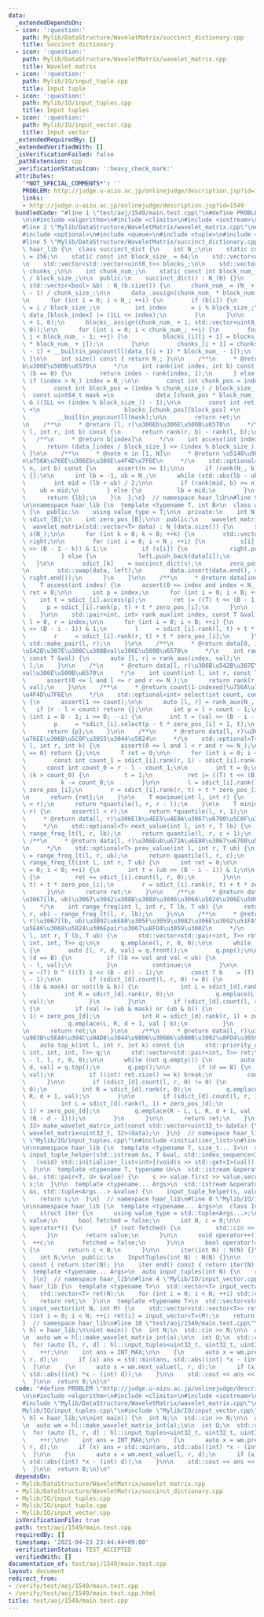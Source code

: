 ```yaml
---
data:
  _extendedDependsOn:
  - icon: ':question:'
    path: Mylib/DataStructure/WaveletMatrix/succinct_dictionary.cpp
    title: Succinct dictionary
  - icon: ':question:'
    path: Mylib/DataStructure/WaveletMatrix/wavelet_matrix.cpp
    title: Wavelet matrix
  - icon: ':question:'
    path: Mylib/IO/input_tuple.cpp
    title: Input tuple
  - icon: ':question:'
    path: Mylib/IO/input_tuples.cpp
    title: Input tuples
  - icon: ':question:'
    path: Mylib/IO/input_vector.cpp
    title: Input vector
  _extendedRequiredBy: []
  _extendedVerifiedWith: []
  _isVerificationFailed: false
  _pathExtension: cpp
  _verificationStatusIcon: ':heavy_check_mark:'
  attributes:
    '*NOT_SPECIAL_COMMENTS*': ''
    PROBLEM: http://judge.u-aizu.ac.jp/onlinejudge/description.jsp?id=1549
    links:
    - http://judge.u-aizu.ac.jp/onlinejudge/description.jsp?id=1549
  bundledCode: "#line 1 \"test/aoj/1549/main.test.cpp\"\n#define PROBLEM \"http://judge.u-aizu.ac.jp/onlinejudge/description.jsp?id=1549\"\
    \n\n#include <algorithm>\n#include <climits>\n#include <iostream>\n#include <vector>\n\
    #line 2 \"Mylib/DataStructure/WaveletMatrix/wavelet_matrix.cpp\"\n#include <cassert>\n\
    #include <optional>\n#include <queue>\n#include <tuple>\n#include <utility>\n\
    #line 5 \"Mylib/DataStructure/WaveletMatrix/succinct_dictionary.cpp\"\n\nnamespace\
    \ haar_lib {\n  class succinct_dict {\n    int N_;\n\n    static const int chunk_size_\
    \ = 256;\n    static const int block_size_ = 64;\n    std::vector<uint64_t> data_;\n\
    \n    std::vector<std::vector<uint8_t>> blocks_;\n\n    std::vector<uint32_t>\
    \ chunks_;\n\n    int chunk_num_;\n    static const int block_num_ = chunk_size_\
    \ / block_size_;\n\n  public:\n    succinct_dict() : N_(0) {}\n    succinct_dict(const\
    \ std::vector<bool> &b) : N_(b.size()) {\n      chunk_num_ = (N_ + chunk_size_\
    \ - 1) / chunk_size_;\n\n      data_.assign(chunk_num_ * block_num_ + 1, 0);\n\
    \n      for (int i = 0; i < N_; ++i) {\n        if (b[i]) {\n          int block_index\
    \ = i / block_size_;\n          int index       = i % block_size_;\n         \
    \ data_[block_index] |= (1LL << index);\n        }\n      }\n\n      chunks_.assign(chunk_num_\
    \ + 1, 0);\n      blocks_.assign(chunk_num_ + 1, std::vector<uint8_t>(block_num_,\
    \ 0));\n\n      for (int i = 0; i < chunk_num_; ++i) {\n        for (int j = 0;\
    \ j < block_num_ - 1; ++j) {\n          blocks_[i][j + 1] = blocks_[i][j] + __builtin_popcountll(data_[i\
    \ * block_num_ + j]);\n        }\n\n        chunks_[i + 1] = chunks_[i] + blocks_[i][block_num_\
    \ - 1] + __builtin_popcountll(data_[(i + 1) * block_num_ - 1]);\n      }\n   \
    \ }\n\n    int size() const { return N_; }\n\n    /**\n     * @return [0, index)\u306E\
    b\u306E\u500B\u6570\n     */\n    int rank(int index, int b) const {\n      if\
    \ (b == 0) {\n        return index - rank(index, 1);\n      } else {\n       \
    \ if (index > N_) index = N_;\n\n        const int chunk_pos = index / chunk_size_;\n\
    \        const int block_pos = (index % chunk_size_) / block_size_;\n\n      \
    \  const uint64_t mask =\n            data_[chunk_pos * block_num_ + block_pos]\
    \ & ((1LL << (index % block_size_)) - 1);\n\n        const int ret = chunks_[chunk_pos]\
    \ +\n                        blocks_[chunk_pos][block_pos] +\n               \
    \         __builtin_popcountll(mask);\n\n        return ret;\n      }\n    }\n\
    \n    /**\n     * @return [l, r)\u306Eb\u306E\u500B\u6570\n     */\n    int count(int\
    \ l, int r, int b) const {\n      return rank(r, b) - rank(l, b);\n    }\n\n \
    \   /**\n     * @return b[index]\n     */\n    int access(int index) const {\n\
    \      return (data_[index / block_size_] >> (index % block_size_)) & 1;\n   \
    \ }\n\n    /**\n     * @note n in [1, N]\n     * @return \u5148\u982D\u304B\u3089\
    n\u756A\u76EE\u306Eb\u306E\u4F4D\u7F6E\n     */\n    std::optional<int> select(int\
    \ n, int b) const {\n      assert(n >= 1);\n\n      if (rank(N_, b) < n) return\
    \ {};\n\n      int lb = -1, ub = N_;\n      while (std::abs(lb - ub) > 1) {\n\
    \        int mid = (lb + ub) / 2;\n\n        if (rank(mid, b) >= n) {\n      \
    \    ub = mid;\n        } else {\n          lb = mid;\n        }\n      }\n\n\
    \      return {lb};\n    }\n  };\n}  // namespace haar_lib\n#line 9 \"Mylib/DataStructure/WaveletMatrix/wavelet_matrix.cpp\"\
    \n\nnamespace haar_lib {\n  template <typename T, int B>\n  class wavelet_matrix\
    \ {\n  public:\n    using value_type = T;\n\n  private:\n    int N_;\n    succinct_dict\
    \ sdict_[B];\n    int zero_pos_[B];\n\n  public:\n    wavelet_matrix() {}\n  \
    \  wavelet_matrix(std::vector<T> data) : N_(data.size()) {\n      std::vector<bool>\
    \ s(N_);\n\n      for (int k = 0; k < B; ++k) {\n        std::vector<T> left,\
    \ right;\n\n        for (int i = 0; i < N_; ++i) {\n          s[i] = (data[i]\
    \ >> (B - 1 - k)) & 1;\n          if (s[i]) {\n            right.push_back(data[i]);\n\
    \          } else {\n            left.push_back(data[i]);\n          }\n     \
    \   }\n\n        sdict_[k]    = succinct_dict(s);\n        zero_pos_[k] = left.size();\n\
    \n        std::swap(data, left);\n        data.insert(data.end(), right.begin(),\
    \ right.end());\n      }\n    }\n\n    /**\n     * @return data[index]\n     */\n\
    \    T access(int index) {\n      assert(0 <= index and index < N_);\n      T\
    \ ret = 0;\n\n      int p = index;\n      for (int i = 0; i < B; ++i) {\n    \
    \    int t = sdict_[i].access(p);\n        ret |= ((T) t << (B - 1 - i));\n  \
    \      p = sdict_[i].rank(p, t) + t * zero_pos_[i];\n      }\n\n      return ret;\n\
    \    }\n\n    std::pair<int, int> rank_aux(int index, const T &val) {\n      int\
    \ l = 0, r = index;\n\n      for (int i = 0; i < B; ++i) {\n        int t = (val\
    \ >> (B - i - 1)) & 1;\n        l     = sdict_[i].rank(l, t) + t * zero_pos_[i];\n\
    \        r     = sdict_[i].rank(r, t) + t * zero_pos_[i];\n      }\n\n      return\
    \ std::make_pair(l, r);\n    }\n\n    /**\n     * @return data[0, index)\u306B\
    \u542B\u307E\u308C\u308Bval\u306E\u500B\u6570\n     */\n    int rank(int index,\
    \ const T &val) {\n      auto [l, r] = rank_aux(index, val);\n      return r -\
    \ l;\n    }\n\n    /*\n     * @return data[l, r)\u306B\u542B\u307E\u308C\u308B\
    val\u306E\u500B\u6570\n     */\n    int count(int l, int r, const T &val) {\n\
    \      assert(0 <= l and l <= r and r <= N_);\n      return rank(r, val) - rank(l,\
    \ val);\n    }\n\n    /**\n     * @return count(1-indexed)\u756A\u76EE\u306Eval\u306E\
    \u4F4D\u7F6E\n     */\n    std::optional<int> select(int count, const T &val)\
    \ {\n      assert(1 <= count);\n\n      auto [l, r] = rank_aux(N_, val);\n   \
    \   if (r - l < count) return {};\n\n      int p = l + count - 1;\n\n      for\
    \ (int i = B - 1; i >= 0; --i) {\n        int t = (val >> (B - i - 1)) & 1;\n\
    \        p     = *sdict_[i].select(p - t * zero_pos_[i] + 1, t);\n      }\n\n\
    \      return {p};\n    }\n\n    /**\n     * @return data[l, r)\u3067k(1-index)\u756A\
    \u76EE\u306B\u5C0F\u3055\u3044\u5024\n     */\n    std::optional<T> quantile(int\
    \ l, int r, int k) {\n      assert(0 <= l and l < r and r <= N_);\n      if (k\
    \ == 0) return {};\n\n      T ret = 0;\n\n      for (int i = 0; i < B; ++i) {\n\
    \        const int count_1 = sdict_[i].rank(r, 1) - sdict_[i].rank(l, 1);\n  \
    \      const int count_0 = r - l - count_1;\n\n        int t = 0;\n\n        if\
    \ (k > count_0) {\n          t = 1;\n          ret |= ((T) t << (B - i - 1));\n\
    \          k -= count_0;\n        }\n\n        l = sdict_[i].rank(l, t) + t *\
    \ zero_pos_[i];\n        r = sdict_[i].rank(r, t) + t * zero_pos_[i];\n      }\n\
    \n      return {ret};\n    }\n\n    T maximum(int l, int r) {\n      assert(l\
    \ < r);\n      return *quantile(l, r, r - l);\n    }\n\n    T minimum(int l, int\
    \ r) {\n      assert(l < r);\n      return *quantile(l, r, 1);\n    }\n\n    /**\n\
    \     * @return data[l, r)\u306Elb\u4EE5\u4E0A\u3067\u6700\u5C0F\u306E\u5024\n\
    \     */\n    std::optional<T> next_value(int l, int r, T lb) {\n      int c =\
    \ range_freq_lt(l, r, lb);\n      return quantile(l, r, c + 1);\n    }\n\n   \
    \ /**\n     * @return data[l, r)\u306Eub\u672A\u6E80\u3067\u6700\u5927\u306E\u5024\
    \n     */\n    std::optional<T> prev_value(int l, int r, T ub) {\n      int c\
    \ = range_freq_lt(l, r, ub);\n      return quantile(l, r, c);\n    }\n\n    int\
    \ range_freq_lt(int l, int r, T ub) {\n      int ret = 0;\n\n      for (int i\
    \ = 0; i < B; ++i) {\n        int t = (ub >> (B - i - 1)) & 1;\n\n        if (t)\
    \ {\n          ret += sdict_[i].count(l, r, 0);\n        }\n\n        l = sdict_[i].rank(l,\
    \ t) + t * zero_pos_[i];\n        r = sdict_[i].rank(r, t) + t * zero_pos_[i];\n\
    \      }\n\n      return ret;\n    }\n\n    /**\n     * @return data[l, r)\u5185\
    \u3067[lb, ub)\u3067\u3042\u308B\u3088\u3046\u306A\u5024\u306E\u500B\u6570\n \
    \    */\n    int range_freq(int l, int r, T lb, T ub) {\n      return range_freq_lt(l,\
    \ r, ub) - range_freq_lt(l, r, lb);\n    }\n\n    /**\n     * @return data[l,\
    \ r)\u3067[lb, ub)\u3092\u6E80\u305F\u3059\u3082\u306E\u3092\u51FA\u73FE\u983B\
    \u5EA6\u3068\u5024\u306Epair\u3067\u8FD4\u3059\u3002\n     */\n    auto range_freq_list(int\
    \ l, int r, T lb, T ub) {\n      std::vector<std::pair<int, T>> ret;\n      std::queue<std::tuple<int,\
    \ int, int, T>> q;\n\n      q.emplace(l, r, 0, 0);\n\n      while (not q.empty())\
    \ {\n        auto [l, r, d, val] = q.front();\n        q.pop();\n\n        if\
    \ (d == B) {\n          if (lb <= val and val < ub) {\n            ret.emplace_back(r\
    \ - l, val);\n          }\n          continue;\n        }\n\n        const T mask\
    \ = ~(T) 0 ^ (((T) 1 << (B - d)) - 1);\n        const T b    = (T) 1 << (B - d\
    \ - 1);\n\n        if (sdict_[d].count(l, r, 0) != 0) {\n          if (val !=\
    \ (lb & mask) or not(lb & b)) {\n            int L = sdict_[d].rank(l, 0);\n \
    \           int R = sdict_[d].rank(r, 0);\n            q.emplace(L, R, d + 1,\
    \ val);\n          }\n        }\n\n        if (sdict_[d].count(l, r, 1) != 0)\
    \ {\n          if (val != (ub & mask) or (ub & b)) {\n            int L = sdict_[d].rank(l,\
    \ 1) + zero_pos_[d];\n            int R = sdict_[d].rank(r, 1) + zero_pos_[d];\n\
    \            q.emplace(L, R, d + 1, val | b);\n          }\n        }\n      }\n\
    \n      return ret;\n    }\n\n    /**\n     * @return data[l, r)\u3067\u51FA\u73FE\
    \u983B\u5EA6\u304C\u9AD8\u3044\u9806\u306Bk\u500B\u3092\u8FD4\u3059\n     */\n\
    \    auto top_k(int l, int r, int k) const {\n      std::priority_queue<std::tuple<int,\
    \ int, int, int, T>> q;\n      std::vector<std::pair<int, T>> ret;\n\n      q.emplace(r\
    \ - l, l, r, 0, 0);\n\n      while (not q.empty()) {\n        auto [len, l, r,\
    \ d, val] = q.top();\n        q.pop();\n\n        if (d == B) {\n          ret.emplace_back(len,\
    \ val);\n          if ((int) ret.size() >= k) break;\n          continue;\n  \
    \      }\n\n        if (sdict_[d].count(l, r, 0) != 0) {\n          int L = sdict_[d].rank(l,\
    \ 0);\n          int R = sdict_[d].rank(r, 0);\n          q.emplace(R - L, L,\
    \ R, d + 1, val);\n        }\n\n        if (sdict_[d].count(l, r, 1) != 0) {\n\
    \          int L = sdict_[d].rank(l, 1) + zero_pos_[d];\n          int R = sdict_[d].rank(r,\
    \ 1) + zero_pos_[d];\n          q.emplace(R - L, L, R, d + 1, val | ((T) 1 <<\
    \ (B - d - 1)));\n        }\n      }\n\n      return ret;\n    }\n  };\n\n  wavelet_matrix<uint32_t,\
    \ 32> make_wavelet_matrix_int(const std::vector<uint32_t> &data) {\n    return\
    \ wavelet_matrix<uint32_t, 32>(data);\n  }\n}  // namespace haar_lib\n#line 2\
    \ \"Mylib/IO/input_tuples.cpp\"\n#include <initializer_list>\n#line 6 \"Mylib/IO/input_tuple.cpp\"\
    \n\nnamespace haar_lib {\n  template <typename T, size_t... I>\n  static void\
    \ input_tuple_helper(std::istream &s, T &val, std::index_sequence<I...>) {\n \
    \   (void) std::initializer_list<int>{(void(s >> std::get<I>(val)), 0)...};\n\
    \  }\n\n  template <typename T, typename U>\n  std::istream &operator>>(std::istream\
    \ &s, std::pair<T, U> &value) {\n    s >> value.first >> value.second;\n    return\
    \ s;\n  }\n\n  template <typename... Args>\n  std::istream &operator>>(std::istream\
    \ &s, std::tuple<Args...> &value) {\n    input_tuple_helper(s, value, std::make_index_sequence<sizeof...(Args)>());\n\
    \    return s;\n  }\n}  // namespace haar_lib\n#line 8 \"Mylib/IO/input_tuples.cpp\"\
    \n\nnamespace haar_lib {\n  template <typename... Args>\n  class InputTuples {\n\
    \    struct iter {\n      using value_type = std::tuple<Args...>;\n      value_type\
    \ value;\n      bool fetched = false;\n      int N, c = 0;\n\n      value_type\
    \ operator*() {\n        if (not fetched) {\n          std::cin >> value;\n  \
    \      }\n        return value;\n      }\n\n      void operator++() {\n      \
    \  ++c;\n        fetched = false;\n      }\n\n      bool operator!=(iter &) const\
    \ {\n        return c < N;\n      }\n\n      iter(int N) : N(N) {}\n    };\n\n\
    \    int N;\n\n  public:\n    InputTuples(int N) : N(N) {}\n\n    iter begin()\
    \ const { return iter(N); }\n    iter end() const { return iter(N); }\n  };\n\n\
    \  template <typename... Args>\n  auto input_tuples(int N) {\n    return InputTuples<Args...>(N);\n\
    \  }\n}  // namespace haar_lib\n#line 4 \"Mylib/IO/input_vector.cpp\"\n\nnamespace\
    \ haar_lib {\n  template <typename T>\n  std::vector<T> input_vector(int N) {\n\
    \    std::vector<T> ret(N);\n    for (int i = 0; i < N; ++i) std::cin >> ret[i];\n\
    \    return ret;\n  }\n\n  template <typename T>\n  std::vector<std::vector<T>>\
    \ input_vector(int N, int M) {\n    std::vector<std::vector<T>> ret(N);\n    for\
    \ (int i = 0; i < N; ++i) ret[i] = input_vector<T>(M);\n    return ret;\n  }\n\
    }  // namespace haar_lib\n#line 10 \"test/aoj/1549/main.test.cpp\"\n\nnamespace\
    \ hl = haar_lib;\n\nint main() {\n  int N;\n  std::cin >> N;\n\n  auto a = hl::input_vector<uint32_t>(N);\n\
    \n  auto wm = hl::make_wavelet_matrix_int(a);\n\n  int Q;\n  std::cin >> Q;\n\n\
    \  for (auto [l, r, d] : hl::input_tuples<uint32_t, uint32_t, uint32_t>(Q)) {\n\
    \    ++r;\n\n    int ans = INT_MAX;\n\n    {\n      auto x = wm.prev_value(l,\
    \ r, d);\n      if (x) ans = std::min(ans, std::abs((int) *x - (int) d));\n  \
    \  }\n\n    {\n      auto x = wm.next_value(l, r, d);\n      if (x) ans = std::min(ans,\
    \ std::abs((int) *x - (int) d));\n    }\n\n    std::cout << ans << std::endl;\n\
    \  }\n\n  return 0;\n}\n"
  code: "#define PROBLEM \"http://judge.u-aizu.ac.jp/onlinejudge/description.jsp?id=1549\"\
    \n\n#include <algorithm>\n#include <climits>\n#include <iostream>\n#include <vector>\n\
    #include \"Mylib/DataStructure/WaveletMatrix/wavelet_matrix.cpp\"\n#include \"\
    Mylib/IO/input_tuples.cpp\"\n#include \"Mylib/IO/input_vector.cpp\"\n\nnamespace\
    \ hl = haar_lib;\n\nint main() {\n  int N;\n  std::cin >> N;\n\n  auto a = hl::input_vector<uint32_t>(N);\n\
    \n  auto wm = hl::make_wavelet_matrix_int(a);\n\n  int Q;\n  std::cin >> Q;\n\n\
    \  for (auto [l, r, d] : hl::input_tuples<uint32_t, uint32_t, uint32_t>(Q)) {\n\
    \    ++r;\n\n    int ans = INT_MAX;\n\n    {\n      auto x = wm.prev_value(l,\
    \ r, d);\n      if (x) ans = std::min(ans, std::abs((int) *x - (int) d));\n  \
    \  }\n\n    {\n      auto x = wm.next_value(l, r, d);\n      if (x) ans = std::min(ans,\
    \ std::abs((int) *x - (int) d));\n    }\n\n    std::cout << ans << std::endl;\n\
    \  }\n\n  return 0;\n}\n"
  dependsOn:
  - Mylib/DataStructure/WaveletMatrix/wavelet_matrix.cpp
  - Mylib/DataStructure/WaveletMatrix/succinct_dictionary.cpp
  - Mylib/IO/input_tuples.cpp
  - Mylib/IO/input_tuple.cpp
  - Mylib/IO/input_vector.cpp
  isVerificationFile: true
  path: test/aoj/1549/main.test.cpp
  requiredBy: []
  timestamp: '2021-04-23 23:44:44+09:00'
  verificationStatus: TEST_ACCEPTED
  verifiedWith: []
documentation_of: test/aoj/1549/main.test.cpp
layout: document
redirect_from:
- /verify/test/aoj/1549/main.test.cpp
- /verify/test/aoj/1549/main.test.cpp.html
title: test/aoj/1549/main.test.cpp
---
```

